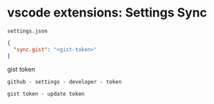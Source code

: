 # vscode extensions: Settings Sync

`settings.json`

```json
{
  "sync.gist": "<gist-token>"
}
```

gist token

```
github - settings - developer - token

gist token - update token
```
